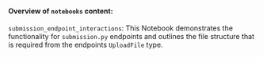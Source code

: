 #### Overview of `notebooks` content:
`submission_endpoint_interactions`: This Notebook demonstrates the functionality for `submission.py` endpoints and outlines the file structure that is required from the endpoints `UploadFile` type.
